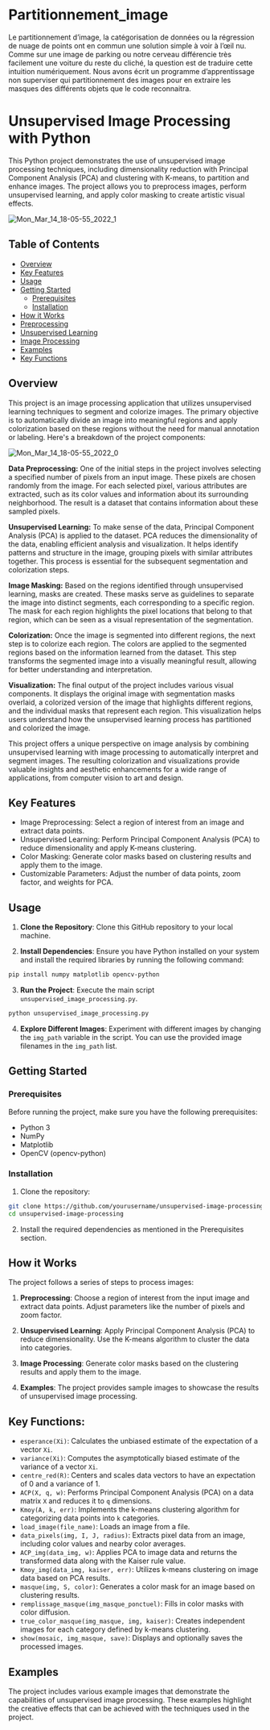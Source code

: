 # Partitionnement_image

Le partitionnement d’image, la catégorisation de données ou la régression de nuage de points ont en commun une solution simple à voir à l’œil nu. 
Comme sur une image de parking ou notre cerveau  différencie très facilement une voiture du reste du cliché, la question est de traduire cette intuition numériquement.
Nous avons écrit un programme d’apprentissage non superviser qui partitionnement des images pour en  extraire les masques des différents objets que le code reconnaitra.




# Unsupervised Image Processing with Python

This Python project demonstrates the use of unsupervised image processing techniques, including dimensionality reduction with Principal Component Analysis (PCA) and clustering with K-means, to partition and enhance images. The project allows you to preprocess images, perform unsupervised learning, and apply color masking to create artistic visual effects.

![Mon_Mar_14_18-05-55_2022_1](https://user-images.githubusercontent.com/95425179/166098314-4a28304d-e234-47a3-82b6-2e12886acfcd.jpg)

## Table of Contents

- [Overview](#overview)
- [Key Features](#key-features)
- [Usage](#usage)
- [Getting Started](#getting-started)
  - [Prerequisites](#prerequisites)
  - [Installation](#installation)
- [How it Works](#how-it-works)
- [Preprocessing](#preprocessing)
- [Unsupervised Learning](#unsupervised-learning)
- [Image Processing](#image-processing)
- [Examples](#examples)
- [Key Functions](#key-functions)

## Overview

This project is an image processing application that utilizes unsupervised learning techniques to segment and colorize images. The primary objective is to automatically divide an image into meaningful regions and apply colorization based on these regions without the need for manual annotation or labeling. Here's a breakdown of the project components:

![Mon_Mar_14_18-05-55_2022_0](https://user-images.githubusercontent.com/95425179/166098311-eae87f04-c355-47a6-8b8c-c6421936de7d.jpg)

**Data Preprocessing:** One of the initial steps in the project involves selecting a specified number of pixels from an input image. These pixels are chosen randomly from the image. For each selected pixel, various attributes are extracted, such as its color values and information about its surrounding neighborhood. The result is a dataset that contains information about these sampled pixels.

**Unsupervised Learning:** To make sense of the data, Principal Component Analysis (PCA) is applied to the dataset. PCA reduces the dimensionality of the data, enabling efficient analysis and visualization. It helps identify patterns and structure in the image, grouping pixels with similar attributes together. This process is essential for the subsequent segmentation and colorization steps.

**Image Masking:** Based on the regions identified through unsupervised learning, masks are created. These masks serve as guidelines to separate the image into distinct segments, each corresponding to a specific region. The mask for each region highlights the pixel locations that belong to that region, which can be seen as a visual representation of the segmentation.

**Colorization:** Once the image is segmented into different regions, the next step is to colorize each region. The colors are applied to the segmented regions based on the information learned from the dataset. This step transforms the segmented image into a visually meaningful result, allowing for better understanding and interpretation.

**Visualization:** The final output of the project includes various visual components. It displays the original image with segmentation masks overlaid, a colorized version of the image that highlights different regions, and the individual masks that represent each region. This visualization helps users understand how the unsupervised learning process has partitioned and colorized the image.

This project offers a unique perspective on image analysis by combining unsupervised learning with image processing to automatically interpret and segment images. The resulting colorization and visualizations provide valuable insights and aesthetic enhancements for a wide range of applications, from computer vision to art and design.

## Key Features

- Image Preprocessing: Select a region of interest from an image and extract data points.
- Unsupervised Learning: Perform Principal Component Analysis (PCA) to reduce dimensionality and apply K-means clustering.
- Color Masking: Generate color masks based on clustering results and apply them to the image.
- Customizable Parameters: Adjust the number of data points, zoom factor, and weights for PCA.

## Usage

1. **Clone the Repository**: Clone this GitHub repository to your local machine.

2. **Install Dependencies**: Ensure you have Python installed on your system and install the required libraries by running the following command:

```bash
pip install numpy matplotlib opencv-python
```

3. **Run the Project**: Execute the main script `unsupervised_image_processing.py`.

```bash
python unsupervised_image_processing.py
```

4. **Explore Different Images**: Experiment with different images by changing the `img_path` variable in the script. You can use the provided image filenames in the `img_path` list.

## Getting Started

### Prerequisites

Before running the project, make sure you have the following prerequisites:

- Python 3
- NumPy
- Matplotlib
- OpenCV (opencv-python)

### Installation

1. Clone the repository:

```bash
git clone https://github.com/yourusername/unsupervised-image-processing.git
cd unsupervised-image-processing
```

2. Install the required dependencies as mentioned in the Prerequisites section.

## How it Works

The project follows a series of steps to process images:

1. **Preprocessing**: Choose a region of interest from the input image and extract data points. Adjust parameters like the number of pixels and zoom factor.

2. **Unsupervised Learning**: Apply Principal Component Analysis (PCA) to reduce dimensionality. Use the K-means algorithm to cluster the data into categories.

3. **Image Processing**: Generate color masks based on the clustering results and apply them to the image.

4. **Examples**: The project provides sample images to showcase the results of unsupervised image processing.


## Key Functions:

- `esperance(Xi)`: Calculates the unbiased estimate of the expectation of a vector `Xi`.
- `variance(Xi)`: Computes the asymptotically biased estimate of the variance of a vector `Xi`.
- `centre_red(R)`: Centers and scales data vectors to have an expectation of 0 and a variance of 1.
- `ACP(X, q, w)`: Performs Principal Component Analysis (PCA) on a data matrix `X` and reduces it to `q` dimensions.
- `Kmoy(A, k, err)`: Implements the k-means clustering algorithm for categorizing data points into `k` categories.
- `load_image(file_name)`: Loads an image from a file.
- `data_pixels(img, I, J, radius)`: Extracts pixel data from an image, including color values and nearby color averages.
- `ACP_img(data_img, w)`: Applies PCA to image data and returns the transformed data along with the Kaiser rule value.
- `Kmoy_img(data_img, kaiser, err)`: Utilizes k-means clustering on image data based on PCA results.
- `masque(img, S, color)`: Generates a color mask for an image based on clustering results.
- `remplissage_masque(img_masque_ponctuel)`: Fills in color masks with color diffusion.
- `true_color_masque(img_masque, img, kaiser)`: Creates independent images for each category defined by k-means clustering.
- `show(mosaic, img_masque, save)`: Displays and optionally saves the processed images.

## Examples

The project includes various example images that demonstrate the capabilities of unsupervised image processing. These examples highlight the creative effects that can be achieved with the techniques used in the project.




